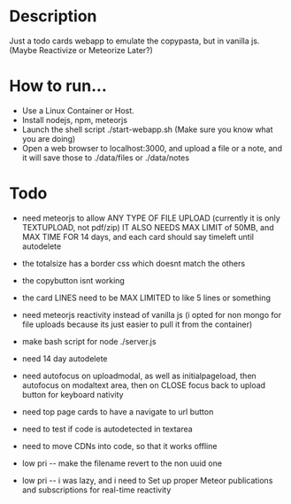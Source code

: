 # Description

Just a todo cards webapp to emulate the copypasta, but in vanilla js. (Maybe Reactivize or Meteorize Later?)

# How to run...

* Use a Linux Container or Host.
* Install nodejs, npm, meteorjs
* Launch the shell script ./start-webapp.sh (Make sure you know what you are doing)
* Open a web browser to localhost:3000, and upload a file or a note, and it will save those to ./data/files or ./data/notes

# Todo

* need meteorjs to allow ANY TYPE OF FILE UPLOAD (currently it is only TEXTUPLOAD, not pdf/zip) IT ALSO NEEDS MAX LIMIT of 50MB, and MAX TIME FOR 14 days, and each card should say timeleft until autodelete
* the totalsize has a border css which doesnt match the others
* the copybutton isnt working
* the card LINES need to be MAX LIMITED to like 5 lines or something

* need meteorjs reactivity instead of vanilla js (i opted for non mongo for file uploads because its just easier to pull it from the container)
* make bash script for node ./server.js
* need 14 day autodelete
* need autofocus on uploadmodal, as well as initialpageload, then autofocus on modaltext area, then on CLOSE focus back to upload button for keyboard nativity
* need top page cards to have a navigate to url button
* need to test if code is autodetected in textarea
* need to move CDNs into code, so that it works offline 
* low pri -- make the filename revert to the non uuid one
* low pri -- i was lazy, and i need to Set up proper Meteor publications and subscriptions for real-time reactivity
